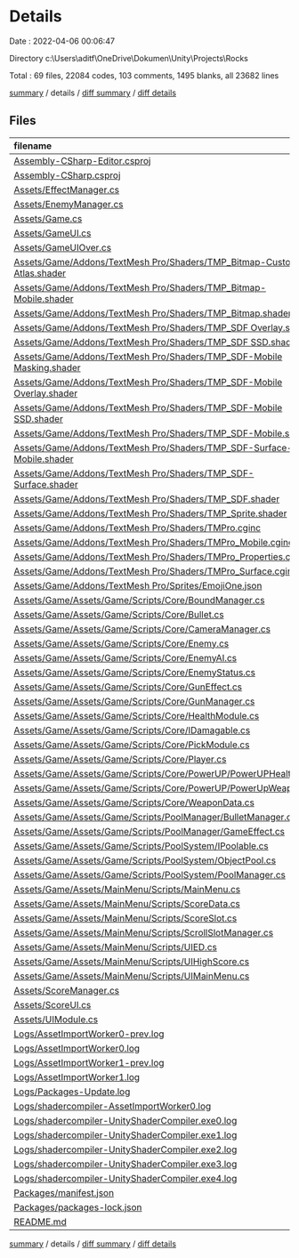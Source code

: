 # Details

Date : 2022-04-06 00:06:47

Directory c:\Users\aditf\OneDrive\Dokumen\Unity\Projects\Rocks

Total : 69 files,  22084 codes, 103 comments, 1495 blanks, all 23682 lines

[summary](results.md) / details / [diff summary](diff.md) / [diff details](diff-details.md)

## Files
| filename | language | code | comment | blank | total |
| :--- | :--- | ---: | ---: | ---: | ---: |
| [Assembly-CSharp-Editor.csproj](/Assembly-CSharp-Editor.csproj) | XML | 714 | 7 | 1 | 722 |
| [Assembly-CSharp.csproj](/Assembly-CSharp.csproj) | XML | 750 | 7 | 1 | 758 |
| [Assets/EffectManager.cs](/Assets/EffectManager.cs) | C# | 62 | 1 | 17 | 80 |
| [Assets/EnemyManager.cs](/Assets/EnemyManager.cs) | C# | 48 | 0 | 13 | 61 |
| [Assets/Game.cs](/Assets/Game.cs) | C# | 8 | 0 | 2 | 10 |
| [Assets/GameUI.cs](/Assets/GameUI.cs) | C# | 19 | 0 | 3 | 22 |
| [Assets/GameUIOver.cs](/Assets/GameUIOver.cs) | C# | 12 | 2 | 5 | 19 |
| [Assets/Game/Addons/TextMesh Pro/Shaders/TMP_Bitmap-Custom-Atlas.shader](/Assets/Game/Addons/TextMesh%20Pro/Shaders/TMP_Bitmap-Custom-Atlas.shader) | ShaderLab | 109 | 2 | 33 | 144 |
| [Assets/Game/Addons/TextMesh Pro/Shaders/TMP_Bitmap-Mobile.shader](/Assets/Game/Addons/TextMesh%20Pro/Shaders/TMP_Bitmap-Mobile.shader) | ShaderLab | 112 | 3 | 31 | 146 |
| [Assets/Game/Addons/TextMesh Pro/Shaders/TMP_Bitmap.shader](/Assets/Game/Addons/TextMesh%20Pro/Shaders/TMP_Bitmap.shader) | ShaderLab | 109 | 2 | 33 | 144 |
| [Assets/Game/Addons/TextMesh Pro/Shaders/TMP_SDF Overlay.shader](/Assets/Game/Addons/TextMesh%20Pro/Shaders/TMP_SDF%20Overlay.shader) | ShaderLab | 243 | 4 | 71 | 318 |
| [Assets/Game/Addons/TextMesh Pro/Shaders/TMP_SDF SSD.shader](/Assets/Game/Addons/TextMesh%20Pro/Shaders/TMP_SDF%20SSD.shader) | ShaderLab | 241 | 4 | 66 | 311 |
| [Assets/Game/Addons/TextMesh Pro/Shaders/TMP_SDF-Mobile Masking.shader](/Assets/Game/Addons/TextMesh%20Pro/Shaders/TMP_SDF-Mobile%20Masking.shader) | ShaderLab | 188 | 10 | 50 | 248 |
| [Assets/Game/Addons/TextMesh Pro/Shaders/TMP_SDF-Mobile Overlay.shader](/Assets/Game/Addons/TextMesh%20Pro/Shaders/TMP_SDF-Mobile%20Overlay.shader) | ShaderLab | 183 | 8 | 50 | 241 |
| [Assets/Game/Addons/TextMesh Pro/Shaders/TMP_SDF-Mobile SSD.shader](/Assets/Game/Addons/TextMesh%20Pro/Shaders/TMP_SDF-Mobile%20SSD.shader) | ShaderLab | 82 | 4 | 21 | 107 |
| [Assets/Game/Addons/TextMesh Pro/Shaders/TMP_SDF-Mobile.shader](/Assets/Game/Addons/TextMesh%20Pro/Shaders/TMP_SDF-Mobile.shader) | ShaderLab | 183 | 8 | 50 | 241 |
| [Assets/Game/Addons/TextMesh Pro/Shaders/TMP_SDF-Surface-Mobile.shader](/Assets/Game/Addons/TextMesh%20Pro/Shaders/TMP_SDF-Surface-Mobile.shader) | ShaderLab | 103 | 8 | 28 | 139 |
| [Assets/Game/Addons/TextMesh Pro/Shaders/TMP_SDF-Surface.shader](/Assets/Game/Addons/TextMesh%20Pro/Shaders/TMP_SDF-Surface.shader) | ShaderLab | 122 | 4 | 33 | 159 |
| [Assets/Game/Addons/TextMesh Pro/Shaders/TMP_SDF.shader](/Assets/Game/Addons/TextMesh%20Pro/Shaders/TMP_SDF.shader) | ShaderLab | 243 | 4 | 71 | 318 |
| [Assets/Game/Addons/TextMesh Pro/Shaders/TMP_Sprite.shader](/Assets/Game/Addons/TextMesh%20Pro/Shaders/TMP_Sprite.shader) | ShaderLab | 97 | 0 | 20 | 117 |
| [Assets/Game/Addons/TextMesh Pro/Shaders/TMPro.cginc](/Assets/Game/Addons/TextMesh%20Pro/Shaders/TMPro.cginc) | HLSL | 63 | 2 | 20 | 85 |
| [Assets/Game/Addons/TextMesh Pro/Shaders/TMPro_Mobile.cginc](/Assets/Game/Addons/TextMesh%20Pro/Shaders/TMPro_Mobile.cginc) | HLSL | 122 | 2 | 34 | 158 |
| [Assets/Game/Addons/TextMesh Pro/Shaders/TMPro_Properties.cginc](/Assets/Game/Addons/TextMesh%20Pro/Shaders/TMPro_Properties.cginc) | HLSL | 62 | 10 | 14 | 86 |
| [Assets/Game/Addons/TextMesh Pro/Shaders/TMPro_Surface.cginc](/Assets/Game/Addons/TextMesh%20Pro/Shaders/TMPro_Surface.cginc) | HLSL | 76 | 7 | 19 | 102 |
| [Assets/Game/Addons/TextMesh Pro/Sprites/EmojiOne.json](/Assets/Game/Addons/TextMesh%20Pro/Sprites/EmojiOne.json) | JSON | 155 | 0 | 2 | 157 |
| [Assets/Game/Assets/Game/Scripts/Core/BoundManager.cs](/Assets/Game/Assets/Game/Scripts/Core/BoundManager.cs) | C# | 39 | 0 | 12 | 51 |
| [Assets/Game/Assets/Game/Scripts/Core/Bullet.cs](/Assets/Game/Assets/Game/Scripts/Core/Bullet.cs) | C# | 59 | 0 | 15 | 74 |
| [Assets/Game/Assets/Game/Scripts/Core/CameraManager.cs](/Assets/Game/Assets/Game/Scripts/Core/CameraManager.cs) | C# | 14 | 0 | 7 | 21 |
| [Assets/Game/Assets/Game/Scripts/Core/Enemy.cs](/Assets/Game/Assets/Game/Scripts/Core/Enemy.cs) | C# | 39 | 0 | 10 | 49 |
| [Assets/Game/Assets/Game/Scripts/Core/EnemyAI.cs](/Assets/Game/Assets/Game/Scripts/Core/EnemyAI.cs) | C# | 94 | 0 | 28 | 122 |
| [Assets/Game/Assets/Game/Scripts/Core/EnemyStatus.cs](/Assets/Game/Assets/Game/Scripts/Core/EnemyStatus.cs) | C# | 15 | 0 | 2 | 17 |
| [Assets/Game/Assets/Game/Scripts/Core/GunEffect.cs](/Assets/Game/Assets/Game/Scripts/Core/GunEffect.cs) | C# | 15 | 0 | 5 | 20 |
| [Assets/Game/Assets/Game/Scripts/Core/GunManager.cs](/Assets/Game/Assets/Game/Scripts/Core/GunManager.cs) | C# | 76 | 0 | 33 | 109 |
| [Assets/Game/Assets/Game/Scripts/Core/HealthModule.cs](/Assets/Game/Assets/Game/Scripts/Core/HealthModule.cs) | C# | 20 | 0 | 3 | 23 |
| [Assets/Game/Assets/Game/Scripts/Core/IDamagable.cs](/Assets/Game/Assets/Game/Scripts/Core/IDamagable.cs) | C# | 7 | 0 | 2 | 9 |
| [Assets/Game/Assets/Game/Scripts/Core/PickModule.cs](/Assets/Game/Assets/Game/Scripts/Core/PickModule.cs) | C# | 20 | 0 | 3 | 23 |
| [Assets/Game/Assets/Game/Scripts/Core/Player.cs](/Assets/Game/Assets/Game/Scripts/Core/Player.cs) | C# | 48 | 1 | 9 | 58 |
| [Assets/Game/Assets/Game/Scripts/Core/PowerUP/PowerUPHealth.cs](/Assets/Game/Assets/Game/Scripts/Core/PowerUP/PowerUPHealth.cs) | C# | 16 | 0 | 4 | 20 |
| [Assets/Game/Assets/Game/Scripts/Core/PowerUP/PowerUpWeapon.cs](/Assets/Game/Assets/Game/Scripts/Core/PowerUP/PowerUpWeapon.cs) | C# | 15 | 1 | 5 | 21 |
| [Assets/Game/Assets/Game/Scripts/Core/WeaponData.cs](/Assets/Game/Assets/Game/Scripts/Core/WeaponData.cs) | C# | 27 | 0 | 6 | 33 |
| [Assets/Game/Assets/Game/Scripts/PoolManager/BulletManager.cs](/Assets/Game/Assets/Game/Scripts/PoolManager/BulletManager.cs) | C# | 45 | 0 | 8 | 53 |
| [Assets/Game/Assets/Game/Scripts/PoolManager/GameEffect.cs](/Assets/Game/Assets/Game/Scripts/PoolManager/GameEffect.cs) | C# | 19 | 0 | 4 | 23 |
| [Assets/Game/Assets/Game/Scripts/PoolSystem/IPoolable.cs](/Assets/Game/Assets/Game/Scripts/PoolSystem/IPoolable.cs) | C# | 10 | 0 | 2 | 12 |
| [Assets/Game/Assets/Game/Scripts/PoolSystem/ObjectPool.cs](/Assets/Game/Assets/Game/Scripts/PoolSystem/ObjectPool.cs) | C# | 36 | 0 | 8 | 44 |
| [Assets/Game/Assets/Game/Scripts/PoolSystem/PoolManager.cs](/Assets/Game/Assets/Game/Scripts/PoolSystem/PoolManager.cs) | C# | 38 | 0 | 9 | 47 |
| [Assets/Game/Assets/MainMenu/Scripts/MainMenu.cs](/Assets/Game/Assets/MainMenu/Scripts/MainMenu.cs) | C# | 26 | 2 | 10 | 38 |
| [Assets/Game/Assets/MainMenu/Scripts/ScoreData.cs](/Assets/Game/Assets/MainMenu/Scripts/ScoreData.cs) | C# | 49 | 0 | 10 | 59 |
| [Assets/Game/Assets/MainMenu/Scripts/ScoreSlot.cs](/Assets/Game/Assets/MainMenu/Scripts/ScoreSlot.cs) | C# | 17 | 0 | 4 | 21 |
| [Assets/Game/Assets/MainMenu/Scripts/ScrollSlotManager.cs](/Assets/Game/Assets/MainMenu/Scripts/ScrollSlotManager.cs) | C# | 45 | 0 | 15 | 60 |
| [Assets/Game/Assets/MainMenu/Scripts/UIED.cs](/Assets/Game/Assets/MainMenu/Scripts/UIED.cs) | C# | 25 | 0 | 6 | 31 |
| [Assets/Game/Assets/MainMenu/Scripts/UIHighScore.cs](/Assets/Game/Assets/MainMenu/Scripts/UIHighScore.cs) | C# | 8 | 0 | 2 | 10 |
| [Assets/Game/Assets/MainMenu/Scripts/UIMainMenu.cs](/Assets/Game/Assets/MainMenu/Scripts/UIMainMenu.cs) | C# | 8 | 0 | 2 | 10 |
| [Assets/ScoreManager.cs](/Assets/ScoreManager.cs) | C# | 18 | 0 | 3 | 21 |
| [Assets/ScoreUI.cs](/Assets/ScoreUI.cs) | C# | 17 | 0 | 4 | 21 |
| [Assets/UIModule.cs](/Assets/UIModule.cs) | C# | 29 | 0 | 7 | 36 |
| [Logs/AssetImportWorker0-prev.log](/Logs/AssetImportWorker0-prev.log) | Log | 7,507 | 0 | 242 | 7,749 |
| [Logs/AssetImportWorker0.log](/Logs/AssetImportWorker0.log) | Log | 7,209 | 0 | 240 | 7,449 |
| [Logs/AssetImportWorker1-prev.log](/Logs/AssetImportWorker1-prev.log) | Log | 685 | 0 | 24 | 709 |
| [Logs/AssetImportWorker1.log](/Logs/AssetImportWorker1.log) | Log | 1,195 | 0 | 38 | 1,233 |
| [Logs/Packages-Update.log](/Logs/Packages-Update.log) | Log | 45 | 0 | 4 | 49 |
| [Logs/shadercompiler-AssetImportWorker0.log](/Logs/shadercompiler-AssetImportWorker0.log) | Log | 2 | 0 | 2 | 4 |
| [Logs/shadercompiler-UnityShaderCompiler.exe0.log](/Logs/shadercompiler-UnityShaderCompiler.exe0.log) | Log | 6 | 0 | 4 | 10 |
| [Logs/shadercompiler-UnityShaderCompiler.exe1.log](/Logs/shadercompiler-UnityShaderCompiler.exe1.log) | Log | 4 | 0 | 3 | 7 |
| [Logs/shadercompiler-UnityShaderCompiler.exe2.log](/Logs/shadercompiler-UnityShaderCompiler.exe2.log) | Log | 4 | 0 | 3 | 7 |
| [Logs/shadercompiler-UnityShaderCompiler.exe3.log](/Logs/shadercompiler-UnityShaderCompiler.exe3.log) | Log | 4 | 0 | 3 | 7 |
| [Logs/shadercompiler-UnityShaderCompiler.exe4.log](/Logs/shadercompiler-UnityShaderCompiler.exe4.log) | Log | 4 | 0 | 3 | 7 |
| [Packages/manifest.json](/Packages/manifest.json) | JSON | 43 | 0 | 1 | 44 |
| [Packages/packages-lock.json](/Packages/packages-lock.json) | JSON | 374 | 0 | 1 | 375 |
| [README.md](/README.md) | Markdown | 2 | 0 | 1 | 3 |

[summary](results.md) / details / [diff summary](diff.md) / [diff details](diff-details.md)